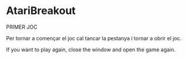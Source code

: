 # AtariBreakout
PRIMER JOC

Per tornar a començar el joc cal tancar la pestanya i tornar a obrir el joc.

If you want to play again, close the window and open the game again.

